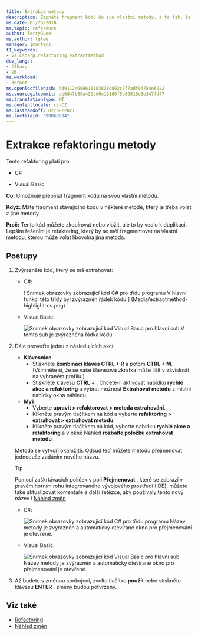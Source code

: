 ```yaml
---
title: Extrakce metody
description: Zapněte fragment kódu do své vlastní metody, a to tak, že vyberete kód a zadáte CTRL + R, CTRL + M.
ms.date: 01/26/2018
ms.topic: reference
author: TerryGLee
ms.author: tglee
manager: jmartens
f1_keywords:
- vs.csharp.refactoring.extractmethod
dev_langs:
- CSharp
- VB
ms.workload:
- dotnet
ms.openlocfilehash: b39112a696611103828d862c7f7adf04784e6222
ms.sourcegitcommit: ae6d47b09a439cd0e13180f5e89510e3e347fd47
ms.translationtype: MT
ms.contentlocale: cs-CZ
ms.lasthandoff: 02/08/2021
ms.locfileid: "99860994"
---
```

# <a name="extract-a-method-refactoring"></a>Extrakce refaktoringu metody

Tento refaktoring platí pro:

- C#

- Visual Basic

**Co:** Umožňuje přepínat fragment kódu na svou vlastní metodu.

**Když:** Máte fragment stávajícího kódu v některé metodě, který je třeba volat z jiné metody.

**Proč:** Tento kód můžete zkopírovat nebo vložit, ale to by vedlo k duplikaci. Lepším řešením je refaktoring, který by se měl fragmentovat na vlastní metodu, kterou může volat libovolná jiná metoda.

## <a name="how-to"></a>Postupy

1. Zvýrazněte kód, který se má extrahovat:

   - C#:

       ! Snímek obrazovky zobrazující kód C# pro třídu programu V hlavní funkci této třídy byl zvýrazněn řádek kódu.] (Media/extractmethod-highlight-cs.png)

   - Visual Basic:

       ![Snímek obrazovky zobrazující kód Visual Basic pro hlavní sub V tomto sub je zvýrazněna řádka kódu.](media/extractmethod-highlight-vb.png)

2. Dále proveďte jednu z následujících akcí:

   - **Klávesnice**
      - Stiskněte **kombinaci kláves CTRL + R** a potom **CTRL + M**. (Všimněte si, že se vaše klávesová zkratka může lišit v závislosti na vybraném profilu.)
      - Stiskněte klávesu **CTRL** + **.** Chcete-li aktivovat nabídku **rychlé akce a refaktoring** a vybrat možnost **Extrahovat metodu** z místní nabídky okna náhledu.
   - **Myš**
      - Vyberte **upravit > refaktorovat > metoda extrahování**.
      - Klikněte pravým tlačítkem na kód a vyberte **refaktoring > extrahovat > extrahovat metodu**.
      - Klikněte pravým tlačítkem na kód, vyberte nabídku **rychlé akce a refaktoring** a v okně Náhled **rozbalte položku extrahovat metodu** .

   Metoda se vytvoří okamžitě. Odsud teď můžete metodu přejmenovat jednoduše zadáním nového názvu.

   > [!TIP]
   > Pomocí zaškrtávacích políček v poli **Přejmenovat** , které se zobrazí v pravém horním rohu integrovaného vývojového prostředí (IDE), můžete také aktualizovat komentáře a další řetězce, aby používaly tento nový název i [Náhled změn](../../ide/preview-changes.md) .

   - C#:

      ![Snímek obrazovky zobrazující kód C# pro třídu programu Název metody je zvýrazněn a automaticky otevírané okno pro přejmenování je otevřené.](media/extractmethod-rename-cs.png)

   - Visual Basic:

      ![Snímek obrazovky zobrazující kód Visual Basic pro hlavní sub Název metody je zvýrazněn a automaticky otevírané okno pro přejmenování je otevřené.](media/extractmethod-rename-vb.png)

3. Až budete s změnou spokojeni, zvolte tlačítko **použít** nebo stiskněte klávesu **ENTER** . změny budou potvrzeny.

## <a name="see-also"></a>Viz také

- [Refactoring](../refactoring-in-visual-studio.md)
- [Náhled změn](../../ide/preview-changes.md)
